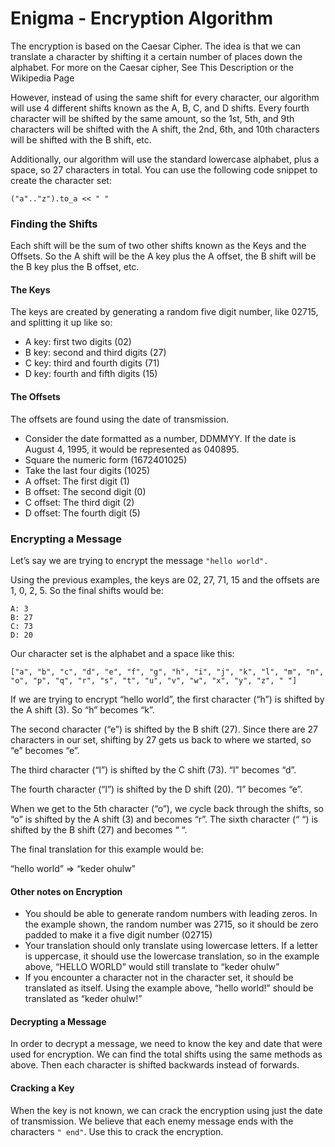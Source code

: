 # Enigma - Encryption Algorithm

The encryption is based on the Caesar Cipher. The idea is that we can translate a character by shifting it a certain number of places down the alphabet. For more on the Caesar cipher, See This Description or the Wikipedia Page

However, instead of using the same shift for every character, our algorithm will use 4 different shifts known as the A, B, C, and D shifts. Every fourth character will be shifted by the same amount, so the 1st, 5th, and 9th characters will be shifted with the A shift, the 2nd, 6th, and 10th characters will be shifted with the B shift, etc.

Additionally, our algorithm will use the standard lowercase alphabet, plus a space, so 27 characters in total. You can use the following code snippet to create the character set:
```
("a".."z").to_a << " "
```
### Finding the Shifts

Each shift will be the sum of two other shifts known as the Keys and the Offsets. So the A shift will be the A key plus the A offset, the B shift will be the B key plus the B offset, etc.

#### The Keys

The keys are created by generating a random five digit number, like 02715, and splitting it up like so:

- A key: first two digits (02)
- B key: second and third digits (27)
- C key: third and fourth digits (71)
- D key: fourth and fifth digits (15)

#### The Offsets

The offsets are found using the date of transmission.

- Consider the date formatted as a number, DDMMYY. If the date is August 4, 1995, it would be represented as 040895.
- Square the numeric form (1672401025)
- Take the last four digits (1025)
- A offset: The first digit (1)
- B offset: The second digit (0)
- C offset: The third digit (2)
- D offset: The fourth digit (5)

### Encrypting a Message

Let’s say we are trying to encrypt the message `"hello world".`

Using the previous examples, the keys are 02, 27, 71, 15 and the offsets are 1, 0, 2, 5. So the final shifts would be:
```
A: 3
B: 27
C: 73
D: 20
```
Our character set is the alphabet and a space like this:

```
["a", "b", "c", "d", "e", "f", "g", "h", "i", "j", "k", "l", "m", "n", "o", "p", "q", "r", "s", "t", "u", "v", "w", "x", "y", "z", " "]
```

If we are trying to encrypt “hello world”, the first character (“h”) is shifted by the A shift (3). So “h” becomes “k”.

The second character (“e”) is shifted by the B shift (27). Since there are 27 characters in our set, shifting by 27 gets us back to where we started, so “e” becomes “e”.

The third character (“l”) is shifted by the C shift (73). “l” becomes “d”.

The fourth character (“l”) is shifted by the D shift (20). “l” becomes “e”.

When we get to the 5th character (“o”), we cycle back through the shifts, so “o” is shifted by the A shift (3) and becomes “r”. The sixth character (“ “) is shifted by the B shift (27) and becomes “ “.

The final translation for this example would be:

“hello world” => “keder ohulw”

#### Other notes on Encryption
- You should be able to generate random numbers with leading zeros. In the example shown, the random number was 2715, so it should be zero padded to make it a five digit number (02715)
- Your translation should only translate using lowercase letters. If a letter is uppercase, it should use the lowercase translation, so in the example above, “HELLO WORLD” would still translate to “keder ohulw”
- If you encounter a character not in the character set, it should be translated as itself. Using the example above, “hello world!” should be translated as “keder ohulw!”

#### Decrypting a Message
In order to decrypt a message, we need to know the key and date that were used for encryption. We can find the total shifts using the same methods as above. Then each character is shifted backwards instead of forwards.

#### Cracking a Key
When the key is not known, we can crack the encryption using just the date of transmission. We believe that each enemy message ends with the characters `" end"`. Use this to crack the encryption.
